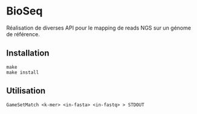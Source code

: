 # BioSeq

Réalisation de diverses API pour le mapping de reads NGS sur un génome de référence.

## Installation
    make
    make install

## Utilisation

    GameSetMatch <k-mer> <in-fasta> <in-fastq> > STDOUT
